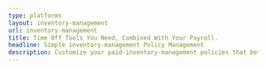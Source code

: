 ```yaml
---
type: platforms
layout: inventory-management
url: inventory-management
title: Time Off Tools You Need, Combined With Your Payroll.
headline: Simple inventory-management Policy Management 
description: Customize your paid-inventory-management policies that better fit your remote team. Either choose from the pre-packaged time off policies or create your own instantly.
---
```

